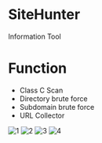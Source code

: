 # SiteHunter
Information Tool

# Function
- Class C Scan
- Directory brute force
- Subdomain brute force
- URL Collector

![1](https://github.com/malbuffer4pt/SiteHunter/blob/main/1.png)
![2](https://github.com/malbuffer4pt/SiteHunter/blob/main/2.png)
![3](https://github.com/malbuffer4pt/SiteHunter/blob/main/3.png)
![4](https://github.com/malbuffer4pt/SiteHunter/blob/main/4.png)
